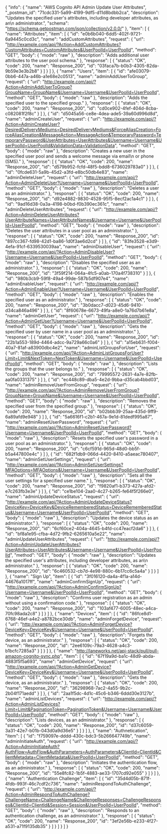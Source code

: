 {
  "info": {
    "name": "AWS Cognito API Admin Update User Attributes",
    "_postman_id": "71cdc331-5a99-4199-9df5-d11d8bdbb2ca",
    "description": "Updates the specified user's attributes, including developer attributes, as an\n            administrator.",
    "schema": "https://schema.getpostman.com/json/collection/v2.0.0/"
  },
  "item": [
    {
      "name": "Attributes",
      "item": [
        {
          "id": "e0b6b040-6dd5-402f-9721-6a9445c0cd3c",
          "name": "addCustomAttributes",
          "request": {
            "url": "http://example.com/api/?Action=AddCustomAttributes?CustomAttributes=CustomAttributes&UserPoolId=UserPoolId",
            "method": "GET",
            "body": {
              "mode": "raw"
            },
            "description": "Adds additional user attributes to the user pool schema."
          },
          "response": [
            {
              "status": "OK",
              "code": 200,
              "name": "Response_200",
              "id": "03faca7b-b0b3-4305-82da-9b59e3e3b2b8"
            }
          ]
        }
      ]
    },
    {
      "name": "Users",
      "item": [
        {
          "id": "afe03079-0bb6-447a-a46b-a1e68e2c0513",
          "name": "adminAddUserToGroup",
          "request": {
            "url": "http://example.com/api/?Action=AdminAddUserToGroup?GroupName=GroupName&Username=Username&UserPoolId=UserPoolId",
            "method": "GET",
            "body": {
              "mode": "raw"
            },
            "description": "Adds the specified user to the specified group."
          },
          "response": [
            {
              "status": "OK",
              "code": 200,
              "name": "Response_200",
              "id": "cd0ce902-4fef-404d-8cba-c082081f2f8c"
            }
          ]
        },
        {
          "id": "d5045a56-ce8e-4dea-ade5-39a60d996d8d",
          "name": "adminCreateUser",
          "request": {
            "url": "http://example.com/api/?Action=AdminCreateUser?DesiredDeliveryMediums=DesiredDeliveryMediums&ForceAliasCreation=ForceAliasCreation&MessageAction=MessageAction&TemporaryPassword=TemporaryPassword&UserAttributes=UserAttributes&Username=Username&UserPoolId=UserPoolId&ValidationData=ValidationData",
            "method": "GET",
            "body": {
              "mode": "raw"
            },
            "description": "Creates a new user in the specified user pool and sends a welcome message via email\n            or phone (SMS)."
          },
          "response": [
            {
              "status": "OK",
              "code": 200,
              "name": "Response_200",
              "id": "d579b952-fcfd-48f5-bdd8-6736029783a0"
            }
          ]
        },
        {
          "id": "0fcde631-5a9b-45d2-a3fd-e8bc50db4e83",
          "name": "adminDeleteUser",
          "request": {
            "url": "http://example.com/api/?Action=AdminDeleteUser?Username=Username&UserPoolId=UserPoolId",
            "method": "GET",
            "body": {
              "mode": "raw"
            },
            "description": "Deletes a user as an administrator."
          },
          "response": [
            {
              "status": "OK",
              "code": 200,
              "name": "Response_200",
              "id": "d92e4882-9830-4528-95f5-8ecf2ac1a4c1"
            }
          ]
        },
        {
          "id": "9ad16d38-0a3a-4198-b0bd-f0b390ec361c",
          "name": "adminDeleteUserAttributes",
          "request": {
            "url": "http://example.com/api/?Action=AdminDeleteUserAttributes?UserAttributeNames=UserAttributeNames&Username=Username&UserPoolId=UserPoolId",
            "method": "GET",
            "body": {
              "mode": "raw"
            },
            "description": "Deletes the user attributes in a user pool as an administrator."
          },
          "response": [
            {
              "status": "OK",
              "code": 200,
              "name": "Response_200",
              "id": "897cc367-fd98-42d1-ba86-1d0f3ae6d2cd"
            }
          ]
        },
        {
          "id": "83fe3528-e3d9-4efa-91cf-6339530039aa",
          "name": "adminDisableUser",
          "request": {
            "url": "http://example.com/api/?Action=AdminDisableUser?Username=Username&UserPoolId=UserPoolId",
            "method": "GET",
            "body": {
              "mode": "raw"
            },
            "description": "Disables the specified user as an administrator."
          },
          "response": [
            {
              "status": "OK",
              "code": 200,
              "name": "Response_200",
              "id": "3f59f214-064a-4fc5-a0ab-170a4f738310"
            }
          ]
        },
        {
          "id": "980b3cb9-59f8-49a4-99de-587b5df907e4",
          "name": "adminEnableUser",
          "request": {
            "url": "http://example.com/api/?Action=AdminEnableUser?Username=Username&UserPoolId=UserPoolId",
            "method": "GET",
            "body": {
              "mode": "raw"
            },
            "description": "Enables the specified user as an administrator."
          },
          "response": [
            {
              "status": "OK",
              "code": 200,
              "name": "Response_200",
              "id": "3b0dacc7-d023-45d6-9410-d34ca846a496"
            }
          ]
        },
        {
          "id": "8f60678e-6673-49fa-a8e0-1a76d7b61e8a",
          "name": "adminGetUser",
          "request": {
            "url": "http://example.com/api/?Action=AdminGetUser?Username=Username&UserPoolId=UserPoolId",
            "method": "GET",
            "body": {
              "mode": "raw"
            },
            "description": "Gets the specified user by user name in a user pool as an administrator."
          },
          "response": [
            {
              "status": "OK",
              "code": 200,
              "name": "Response_200",
              "id": "22b1a553-189d-4464-adcc-9a729a66c0a6"
            }
          ]
        },
        {
          "id": "a15eb631-f004-40a7-81af-a83900dbc4e2",
          "name": "adminListGroupsForUser",
          "request": {
            "url": "http://example.com/api/?Action=AdminListGroupsForUser?Limit=Limit&NextToken=NextToken&Username=Username&UserPoolId=UserPoolId",
            "method": "GET",
            "body": {
              "mode": "raw"
            },
            "description": "Lists the groups that the user belongs to."
          },
          "response": [
            {
              "status": "OK",
              "code": 200,
              "name": "Response_200",
              "id": "79995572-2631-4a7e-82fb-aa0fa0331375"
            }
          ]
        },
        {
          "id": "ec448c89-dba5-4e2d-9bba-d35cab4bbd03",
          "name": "adminRemoveUserFromGroup",
          "request": {
            "url": "http://example.com/api/?Action=AdminRemoveUserFromGroup?GroupName=GroupName&Username=Username&UserPoolId=UserPoolId",
            "method": "GET",
            "body": {
              "mode": "raw"
            },
            "description": "Removes the specified user from the specified group."
          },
          "response": [
            {
              "status": "OK",
              "code": 200,
              "name": "Response_200",
              "id": "b02bbb39-25aa-435d-9ff9-6a89afd9e948"
            }
          ]
        },
        {
          "id": "5a6616f1-c2b1-467a-9e1d-81dedf995a87",
          "name": "adminResetUserPassword",
          "request": {
            "url": "http://example.com/api/?Action=AdminResetUserPassword?Username=Username&UserPoolId=UserPoolId",
            "method": "GET",
            "body": {
              "mode": "raw"
            },
            "description": "Resets the specified user's password in a user pool as an administrator."
          },
          "response": [
            {
              "status": "OK",
              "code": 200,
              "name": "Response_200",
              "id": "c6cf591d-965d-48d0-bb5f-b5a447800e4c"
            }
          ]
        },
        {
          "id": "682f1db9-066d-4420-8410-a5aeac780407",
          "name": "adminSetUserSettings",
          "request": {
            "url": "http://example.com/api/?Action=AdminSetUserSettings?MFAOptions=MFAOptions&Username=Username&UserPoolId=UserPoolId",
            "method": "GET",
            "body": {
              "mode": "raw"
            },
            "description": "Sets all the user settings for a specified user name."
          },
          "response": [
            {
              "status": "OK",
              "code": 200,
              "name": "Response_200",
              "id": "f9820af1-b373-427a-afd2-e7c263fb3e3e"
            }
          ]
        },
        {
          "id": "ce1be104-2aa0-4c27-b265-fe64f5f266e0",
          "name": "adminUpdateDeviceStatus",
          "request": {
            "url": "http://example.com/api/?Action=AdminUpdateDeviceStatus?DeviceKey=DeviceKey&DeviceRememberedStatus=DeviceRememberedStatus&Username=Username&UserPoolId=UserPoolId",
            "method": "GET",
            "body": {
              "mode": "raw"
            },
            "description": "Updates the device status as an administrator."
          },
          "response": [
            {
              "status": "OK",
              "code": 200,
              "name": "Response_200",
              "id": "6cf60ce2-404a-4645-b4fd-cc47eacf2da6"
            }
          ]
        },
        {
          "id": "bf8a1e95-cfba-4d72-9fb2-6265610a5e22",
          "name": "adminUpdateUserAttributes",
          "request": {
            "url": "http://example.com/api/?Action=AdminUpdateUserAttributes?UserAttributes=UserAttributes&Username=Username&UserPoolId=UserPoolId",
            "method": "GET",
            "body": {
              "mode": "raw"
            },
            "description": "Updates the specified user's attributes, including developer attributes, as an\n            administrator."
          },
          "response": [
            {
              "status": "OK",
              "code": 200,
              "name": "Response_200",
              "id": "6c460532-cb7d-4e98-880c-6b17cc6c5a4a"
            }
          ]
        }
      ]
    },
    {
      "name": "Sign Up",
      "item": [
        {
          "id": "3f016120-da4a-4f1a-a14d-44676a1017ff",
          "name": "adminConfirmSignUp",
          "request": {
            "url": "http://example.com/api/?Action=AdminConfirmSignUp?Username=Username&UserPoolId=UserPoolId",
            "method": "GET",
            "body": {
              "mode": "raw"
            },
            "description": "Confirms user registration as an admin without using a confirmation code."
          },
          "response": [
            {
              "status": "OK",
              "code": 200,
              "name": "Response_200",
              "id": "103af477-6005-48ec-a4ca-70fc98ada2c8"
            }
          ]
        }
      ]
    },
    {
      "name": "Devices",
      "item": [
        {
          "id": "86fce8d1-6768-46ef-a4e2-a8782bce30db",
          "name": "adminForgetDevice",
          "request": {
            "url": "http://example.com/api/?Action=AdminForgetDevice?DeviceKey=DeviceKey&Username=Username&UserPoolId=UserPoolId",
            "method": "GET",
            "body": {
              "mode": "raw"
            },
            "description": "Forgets the device, as an administrator."
          },
          "response": [
            {
              "status": "OK",
              "code": 200,
              "name": "Response_200",
              "id": "2ee6109c-79a3-4628-a4c3-b1bcfc7285a3"
            }
          ]
        }
      ]
    },
    {
      "name": "http://laneworks.net/api-stack/pull/pull-amazon-cognito-sync.php",
      "item": [
        {
          "id": "67f19a9d-ba1c-48d9-abda-4883f5f5a693",
          "name": "adminGetDevice",
          "request": {
            "url": "http://example.com/api/?Action=AdminGetDevice?DeviceKey=DeviceKey&Username=Username&UserPoolId=UserPoolId",
            "method": "GET",
            "body": {
              "mode": "raw"
            },
            "description": "Gets the device, as an administrator."
          },
          "response": [
            {
              "status": "OK",
              "code": 200,
              "name": "Response_200",
              "id": "36298968-7ac2-4a55-9b2c-2b04f171aedd"
            }
          ]
        },
        {
          "id": "2aa1f5dc-4d1c-45c6-b346-6ddd30e3127b",
          "name": "adminListDevices",
          "request": {
            "url": "http://example.com/api/?Action=AdminListDevices?Limit=Limit&PaginationToken=PaginationToken&Username=Username&UserPoolId=UserPoolId",
            "method": "GET",
            "body": {
              "mode": "raw"
            },
            "description": "Lists devices, as an administrator."
          },
          "response": [
            {
              "status": "OK",
              "code": 200,
              "name": "Response_200",
              "id": "d37c6059-3a31-42e7-b01b-043d0a9d36e5"
            }
          ]
        }
      ]
    },
    {
      "name": "Authnetication",
      "item": [
        {
          "id": "f759097e-dddd-430c-bdc3-5b266647749b",
          "name": "adminInitiateAuth",
          "request": {
            "url": "http://example.com/api/?Action=AdminInitiateAuth?AuthFlow=AuthFlow&AuthParameters=AuthParameters&ClientId=ClientId&ClientMetadata=ClientMetadata&UserPoolId=UserPoolId",
            "method": "GET",
            "body": {
              "mode": "raw"
            },
            "description": "Initiates the authentication flow, as an administrator."
          },
          "response": [
            {
              "status": "OK",
              "code": 200,
              "name": "Response_200",
              "id": "55e8fc82-1b5f-4883-ae33-1707cd92e055"
            }
          ]
        }
      ]
    },
    {
      "name": "Authentication Challenge",
      "item": [
        {
          "id": "35d4d05b-871f-4fdb-993f-46c7cdf2c736",
          "name": "adminRespondToAuthChallenge",
          "request": {
            "url": "http://example.com/api/?Action=AdminRespondToAuthChallenge?ChallengeName=ChallengeName&ChallengeResponses=ChallengeResponses&ClientId=ClientId&Session=Session&UserPoolId=UserPoolId",
            "method": "GET",
            "body": {
              "mode": "raw"
            },
            "description": "Responds to an authentication challenge, as an administrator."
          },
          "response": [
            {
              "status": "OK",
              "code": 200,
              "name": "Response_200",
              "id": "3ef2e56b-e233-4f27-a531-a71f9135db35"
            }
          ]
        }
      ]
    }
  ]
}
